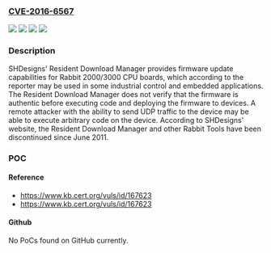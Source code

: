 ### [CVE-2016-6567](https://cve.mitre.org/cgi-bin/cvename.cgi?name=CVE-2016-6567)
![](https://img.shields.io/static/v1?label=Product&message=Ethernet%20Download%20Manager&color=blue)
![](https://img.shields.io/static/v1?label=Product&message=Resident%20Download%20Manager&color=blue)
![](https://img.shields.io/static/v1?label=Version&message=n%2Fa&color=blue)
![](https://img.shields.io/static/v1?label=Vulnerability&message=CWE-494&color=brighgreen)

### Description

SHDesigns' Resident Download Manager provides firmware update capabilities for Rabbit 2000/3000 CPU boards, which according to the reporter may be used in some industrial control and embedded applications. The Resident Download Manager does not verify that the firmware is authentic before executing code and deploying the firmware to devices. A remote attacker with the ability to send UDP traffic to the device may be able to execute arbitrary code on the device. According to SHDesigns' website, the Resident Download Manager and other Rabbit Tools have been discontinued since June 2011.

### POC

#### Reference
- https://www.kb.cert.org/vuls/id/167623
- https://www.kb.cert.org/vuls/id/167623

#### Github
No PoCs found on GitHub currently.

